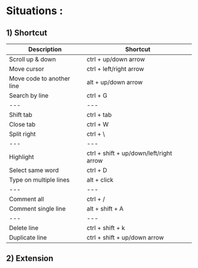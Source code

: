 Situations :
======

## 1) Shortcut
| Description                    | Shortcut              |
|--------------------------------|-----------------------|
| Scroll up & down               | ctrl + up/down arrow  |
| Move cursor                    | ctrl + left/right arrow |
| Move code to another line      | alt + up/down arrow   |
| Search by line                 | ctrl + G              |
| ---                            | ---                   |
| Shift tab                      | ctrl + tab            |
| Close tab                      | ctrl + W              |
| Split right                    | ctrl + \              |
| ---                            | ---                   |
| Highlight                      | ctrl + shift + up/down/left/right arrow |
| Select same word               | ctrl + D              |
| Type on multiple lines          | alt + click           |
| ---                            | ---                   |
| Comment all                    | ctrl + /              |
| Comment single line            | alt + shift + A       |
| ---                            | ---                   |
| Delete line                    | ctrl + shift + k      |
| Duplicate line                 | ctrl + shift + up/down arrow |





## 2) Extension
